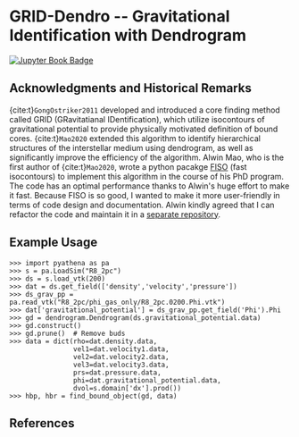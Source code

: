 # GRID-Dendro -- Gravitational Identification with Dendrogram

[![Jupyter Book Badge](https://jupyterbook.org/badge.svg)](https://sanghyukmoon.github.io/grid_dendro)


## Acknowledgments and Historical Remarks
{cite:t}`GongOstriker2011` developed and introduced a core finding method called GRID (GRavitatianal IDentification), which utilize isocontours of gravitational potential to provide physically motivated definition of bound cores. {cite:t}`Mao2020` extended this algorithm to identify hierarchical structures of the interstellar medium using dendrogram, as well as significantly improve the efficiency of the algorithm. Alwin Mao, who is the first author of {cite:t}`Mao2020`, wrote a python pacakge [FISO](https://github.com/alwinm/fiso) (fast isocontours) to implement this algorithm in the course of his PhD program. The code has an optimal performance thanks to Alwin's huge effort to make it fast. Because FISO is so good, I wanted to make it more user-friendly in terms of code design and documentation. Alwin kindly agreed that I can refactor the code and maintain it in a [separate repository](https://github.com/sanghyukmoon/grid_dendro).


## Example Usage
```
>>> import pyathena as pa
>>> s = pa.LoadSim("R8_2pc")
>>> ds = s.load_vtk(200)
>>> dat = ds.get_field(['density','velocity','pressure'])
>>> ds_grav_pp = pa.read_vtk("R8_2pc/phi_gas_only/R8_2pc.0200.Phi.vtk")
>>> dat['gravitational_potential'] = ds_grav_pp.get_field('Phi').Phi
>>> gd = dendrogram.Dendrogram(ds.gravitational_potential.data)
>>> gd.construct()
>>> gd.prune()  # Remove buds
>>> data = dict(rho=dat.density.data,
                vel1=dat.velocity1.data,
                vel2=dat.velocity2.data,
                vel3=dat.velocity3.data,
                prs=dat.pressure.data,
                phi=dat.gravitational_potential.data,
                dvol=s.domain['dx'].prod())
>>> hbp, hbr = find_bound_object(gd, data)
```


## References
```{bibliography}
```
